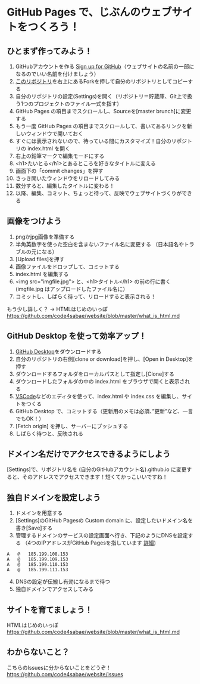 # GitHub Pages で、じぶんのウェブサイトをつくろう！

## ひとまず作ってみよう！

1. GitHubアカウントを作る [Sign up for GitHub](https://github.com/)（ウェブサイトの名前の一部になるのでいい名前を付けましょう）
2. [このリポジトリ](https://github.com/code4sabae/website/)を右上にあるForkを押して自分のリポジトリとしてコピーする
3. 自分のリポジトリの設定(Settings)を開く（リポジトリ＝貯蔵庫、Git上で扱う1つのプロジェクトのファイル一式を指す）
4. GitHub Pages の項目までスクロールし、Sourceを[master brunch]に変更する
5. もう一度 GitHub Pages の項目までスクロールして、書いてあるリンクを新しいウィンドウで開いておく
6. すぐには表示されないので、待っている間にカスタマイズ！自分のリポジトリの index.html を開く
7. 右上の鉛筆マークで編集モードにする
8. &lt;h1&gt;たいとる&lt;/h1&gt;とあるところを好きなタイトルに変える
9. 画面下の「commit changes」を押す
10. さっき開いたウィンドウをリロードしてみる
11. 数分すると、編集したタイトルに変わる！
12. 以降、編集、コミット、ちょっと待って、反映でウェブサイトづくりができる

## 画像をつけよう

1. pngかjpg画像を準備する
2. 半角英数字を使った空白を含まないファイル名に変更する （日本語名やトラブルの元になる）
3. [Upload files]を押す
4. 画像ファイルをドロップして、コミットする
5. index.html を編集する
6. &lt;img src="imgfile.jpg"&gt; と、&lt;h1&gt;タイトル&lt;/h1&gt; の前の行に書く (imgfile.jpg はアップロードしたファイル名に）
7. コミットし、しばらく待って、リロードすると表示される！

もう少し詳しく？ → HTMLはじめのいっぽ  
https://github.com/code4sabae/website/blob/master/what_is_html.md

## GitHub Desktop を使って効率アップ！

1. [GitHub Desktop](https://desktop.github.com/)をダウンロードする
2. 自分のリポジトリの右側[clone or download]を押し、[Open in Desktop]を押す
3. ダウンロードするフォルダをローカルパスとして指定し[Clone]する
4. ダウンロードしたフォルダの中の index.html をブラウザで開くと表示される
5. [VSCode](https://azure.microsoft.com/ja-jp/products/visual-studio-code/)などのエディタを使って、index.html や index.css を編集し、サイトをつくる
6. GitHub Desktop で、コミットする（更新用のメモは必須、”更新”など、一言でもOK！）
7. [Fetch origin] を押し、サーバーにプッシュする
8. しばらく待つと、反映される

## ドメイン名だけでアクセスできるようにしよう

[Settings]で、リポジトリ名を (自分のGitHubアカウント名).github.io に変更すると、そのアドレスでアクセスできます！短くてかっこいいですね！

## 独自ドメインを設定しよう

1. ドメインを用意する
2. [Settings]のGitHub Pagesの Custom domain に、設定したいドメイン名を書き[Save]する
3. 管理するドメインのサービスの設定画面へ行き、下記のようにDNSを設定する （4つのIPアドレスがGitHub Pagesを指しています [詳細](https://help.github.com/ja/github/working-with-github-pages/configuring-a-custom-domain-for-your-github-pages-site))
```
A	@	185.199.108.153
A	@	185.199.109.153
A	@	185.199.110.153
A	@	185.199.111.153
```
4. DNSの設定が伝搬し有効になるまで待つ
5. 独自ドメインでアクセスしてみる

## サイトを育てましょう！

HTMLはじめのいっぽ  
https://github.com/code4sabae/website/blob/master/what_is_html.md  

## わからないこと？

こちらのIssuesに分からないことをどうぞ！  
https://github.com/code4sabae/website/issues  
